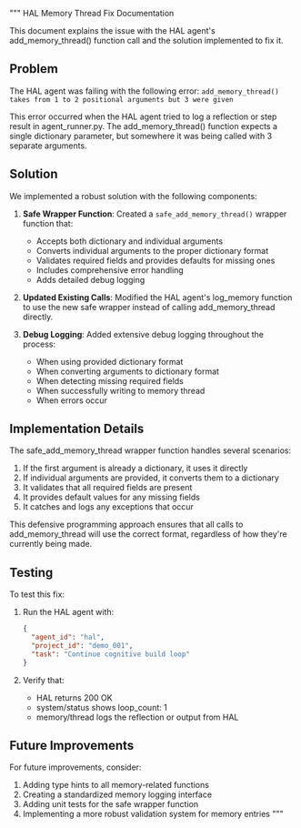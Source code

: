 """
HAL Memory Thread Fix Documentation

This document explains the issue with the HAL agent's add_memory_thread() function call
and the solution implemented to fix it.

## Problem

The HAL agent was failing with the following error:
`add_memory_thread() takes from 1 to 2 positional arguments but 3 were given`

This error occurred when the HAL agent tried to log a reflection or step result in agent_runner.py.
The add_memory_thread() function expects a single dictionary parameter, but somewhere it was
being called with 3 separate arguments.

## Solution

We implemented a robust solution with the following components:

1. **Safe Wrapper Function**: Created a `safe_add_memory_thread()` wrapper function that:
   - Accepts both dictionary and individual arguments
   - Converts individual arguments to the proper dictionary format
   - Validates required fields and provides defaults for missing ones
   - Includes comprehensive error handling
   - Adds detailed debug logging

2. **Updated Existing Calls**: Modified the HAL agent's log_memory function to use the new
   safe wrapper instead of calling add_memory_thread directly.

3. **Debug Logging**: Added extensive debug logging throughout the process:
   - When using provided dictionary format
   - When converting arguments to dictionary format
   - When detecting missing required fields
   - When successfully writing to memory thread
   - When errors occur

## Implementation Details

The safe_add_memory_thread wrapper function handles several scenarios:

1. If the first argument is already a dictionary, it uses it directly
2. If individual arguments are provided, it converts them to a dictionary
3. It validates that all required fields are present
4. It provides default values for any missing fields
5. It catches and logs any exceptions that occur

This defensive programming approach ensures that all calls to add_memory_thread
will use the correct format, regardless of how they're currently being made.

## Testing

To test this fix:

1. Run the HAL agent with:
   ```json
   {
     "agent_id": "hal",
     "project_id": "demo_001",
     "task": "Continue cognitive build loop"
   }
   ```

2. Verify that:
   - HAL returns 200 OK
   - system/status shows loop_count: 1
   - memory/thread logs the reflection or output from HAL

## Future Improvements

For future improvements, consider:

1. Adding type hints to all memory-related functions
2. Creating a standardized memory logging interface
3. Adding unit tests for the safe wrapper function
4. Implementing a more robust validation system for memory entries
"""
